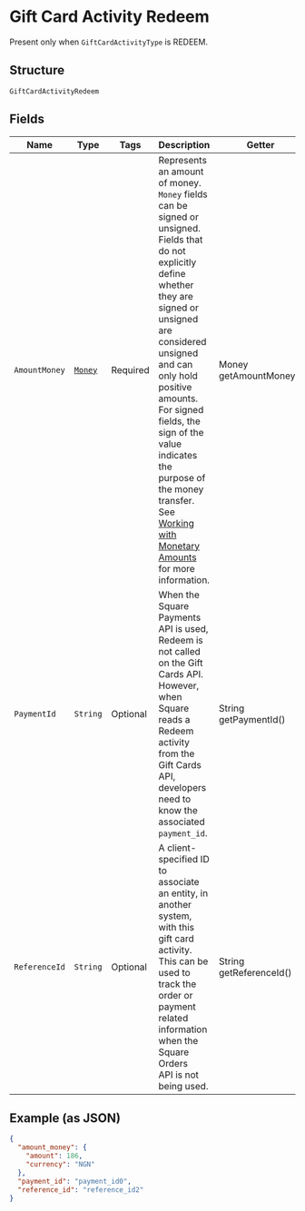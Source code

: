
# Gift Card Activity Redeem

Present only when `GiftCardActivityType` is REDEEM.

## Structure

`GiftCardActivityRedeem`

## Fields

| Name | Type | Tags | Description | Getter |
|  --- | --- | --- | --- | --- |
| `AmountMoney` | [`Money`](../../doc/models/money.md) | Required | Represents an amount of money. `Money` fields can be signed or unsigned.<br>Fields that do not explicitly define whether they are signed or unsigned are<br>considered unsigned and can only hold positive amounts. For signed fields, the<br>sign of the value indicates the purpose of the money transfer. See<br>[Working with Monetary Amounts](../../https://developer.squareup.com/docs/build-basics/working-with-monetary-amounts)<br>for more information. | Money getAmountMoney() |
| `PaymentId` | `String` | Optional | When the Square Payments API is used, Redeem is not called on the Gift Cards API.<br>However, when Square reads a Redeem activity from the Gift Cards API, developers need to know the<br>associated `payment_id`. | String getPaymentId() |
| `ReferenceId` | `String` | Optional | A client-specified ID to associate an entity, in another system, with this gift card<br>activity. This can be used to track the order or payment related information when the Square Orders<br>API is not being used. | String getReferenceId() |

## Example (as JSON)

```json
{
  "amount_money": {
    "amount": 186,
    "currency": "NGN"
  },
  "payment_id": "payment_id0",
  "reference_id": "reference_id2"
}
```

